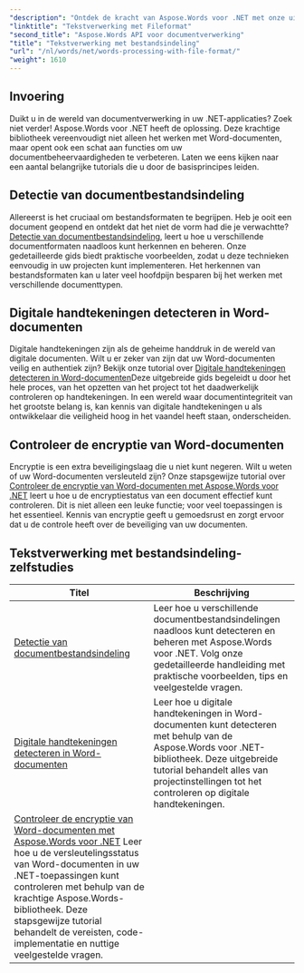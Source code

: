 ```yaml
---
"description": "Ontdek de kracht van Aspose.Words voor .NET met onze uitgebreide tutorials over documentverwerking, inclusief detectie van bestandsindelingen en digitale handtekeningen."
"linktitle": "Tekstverwerking met Fileformat"
"second_title": "Aspose.Words API voor documentverwerking"
"title": "Tekstverwerking met bestandsindeling"
"url": "/nl/words/net/words-processing-with-file-format/"
"weight": 1610
---
```


## Invoering

Duikt u in de wereld van documentverwerking in uw .NET-applicaties? Zoek niet verder! Aspose.Words voor .NET heeft de oplossing. Deze krachtige bibliotheek vereenvoudigt niet alleen het werken met Word-documenten, maar opent ook een schat aan functies om uw documentbeheervaardigheden te verbeteren. Laten we eens kijken naar een aantal belangrijke tutorials die u door de basisprincipes leiden.

## Detectie van documentbestandsindeling

Allereerst is het cruciaal om bestandsformaten te begrijpen. Heb je ooit een document geopend en ontdekt dat het niet de vorm had die je verwachtte? [Detectie van documentbestandsindeling](./document-file-format-detection/), leert u hoe u verschillende documentformaten naadloos kunt herkennen en beheren. Onze gedetailleerde gids biedt praktische voorbeelden, zodat u deze technieken eenvoudig in uw projecten kunt implementeren. Het herkennen van bestandsformaten kan u later veel hoofdpijn besparen bij het werken met verschillende documenttypen. 

## Digitale handtekeningen detecteren in Word-documenten

Digitale handtekeningen zijn als de geheime handdruk in de wereld van digitale documenten. Wilt u er zeker van zijn dat uw Word-documenten veilig en authentiek zijn? Bekijk onze tutorial over [Digitale handtekeningen detecteren in Word-documenten](./detecting-digital-signatures/)Deze uitgebreide gids begeleidt u door het hele proces, van het opzetten van het project tot het daadwerkelijk controleren op handtekeningen. In een wereld waar documentintegriteit van het grootste belang is, kan kennis van digitale handtekeningen u als ontwikkelaar die veiligheid hoog in het vaandel heeft staan, onderscheiden.

## Controleer de encryptie van Word-documenten

Encryptie is een extra beveiligingslaag die u niet kunt negeren. Wilt u weten of uw Word-documenten versleuteld zijn? Onze stapsgewijze tutorial over [Controleer de encryptie van Word-documenten met Aspose.Words voor .NET](./verify-word-document-encryption/) leert u hoe u de encryptiestatus van een document effectief kunt controleren. Dit is niet alleen een leuke functie; voor veel toepassingen is het essentieel. Kennis van encryptie geeft u gemoedsrust en zorgt ervoor dat u de controle heeft over de beveiliging van uw documenten.

 ## Tekstverwerking met bestandsindeling-zelfstudies
| Titel | Beschrijving |
| --- | --- |
| [Detectie van documentbestandsindeling](./document-file-format-detection/) | Leer hoe u verschillende documentbestandsindelingen naadloos kunt detecteren en beheren met Aspose.Words voor .NET. Volg onze gedetailleerde handleiding met praktische voorbeelden, tips en veelgestelde vragen. |
| [Digitale handtekeningen detecteren in Word-documenten](./detecting-digital-signatures/) | Leer hoe u digitale handtekeningen in Word-documenten kunt detecteren met behulp van de Aspose.Words voor .NET-bibliotheek. Deze uitgebreide tutorial behandelt alles van projectinstellingen tot het controleren op digitale handtekeningen. |
| [Controleer de encryptie van Word-documenten met Aspose.Words voor .NET](./verify-word-document-encryption/) Leer hoe u de versleutelingsstatus van Word-documenten in uw .NET-toepassingen kunt controleren met behulp van de krachtige Aspose.Words-bibliotheek. Deze stapsgewijze tutorial behandelt de vereisten, code-implementatie en nuttige veelgestelde vragen. |